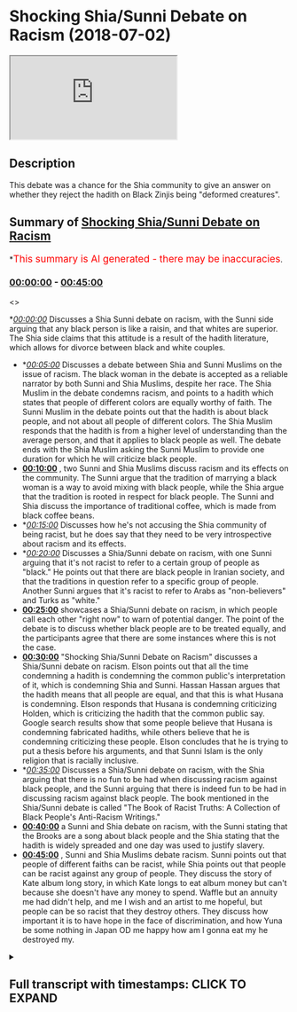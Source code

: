 # Shocking Shia/Sunni Debate on Racism (2018-07-02)

<iframe loading='lazy' src='https://www.youtube.com/embed/bwG8mSzOzyY'></iframe>

## Description

This debate was a chance for the Shia community to give an answer on whether they reject the hadith on Black Zinjis being "deformed creatures".

## Summary of [Shocking Shia/Sunni Debate on Racism](https://www.youtube.com/watch?v=bwG8mSzOzyY)


*<span style="color:red; font-size:125%">This summary is AI generated - there may be inaccuracies</span>.

### [00:00:00](https://www.youtube.com/watch?v=bwG8mSzOzyY&t=0) - [00:45:00](https://www.youtube.com/watch?v=bwG8mSzOzyY&t=2700)

<>

**[00:00:00](https://www.youtube.com/watch?v=bwG8mSzOzyY&t=0)* Discusses a Shia Sunni debate on racism, with the Sunni side arguing that any black person is like a raisin, and that whites are superior. The Shia side claims that this attitude is a result of the hadith literature, which allows for divorce between black and white couples.
* **[00:05:00](https://www.youtube.com/watch?v=bwG8mSzOzyY&t=300)* Discusses a debate between Shia and Sunni Muslims on the issue of racism. The black woman in the debate is accepted as a reliable narrator by both Sunni and Shia Muslims, despite her race. The Shia Muslim in the debate condemns racism, and points to a hadith which states that people of different colors are equally worthy of faith. The Sunni Muslim in the debate points out that the hadith is about black people, and not about all people of different colors. The Shia Muslim responds that the hadith is from a higher level of understanding than the average person, and that it applies to black people as well. The debate ends with the Shia Muslim asking the Sunni Muslim to provide one duration for which he will criticize black people.
* **[00:10:00](https://www.youtube.com/watch?v=bwG8mSzOzyY&t=600)** , two Sunni and Shia Muslims discuss racism and its effects on the community. The Sunni argue that the tradition of marrying a black woman is a way to avoid mixing with black people, while the Shia argue that the tradition is rooted in respect for black people. The Sunni and Shia discuss the importance of traditional coffee, which is made from black coffee beans.
* **[00:15:00](https://www.youtube.com/watch?v=bwG8mSzOzyY&t=900)* Discusses how he's not accusing the Shia community of being racist, but he does say that they need to be very introspective about racism and its effects.
* **[00:20:00](https://www.youtube.com/watch?v=bwG8mSzOzyY&t=1200)* Discusses a Shia/Sunni debate on racism, with one Sunni arguing that it's not racist to refer to a certain group of people as "black." He points out that there are black people in Iranian society, and that the traditions in question refer to a specific group of people. Another Sunni argues that it's racist to refer to Arabs as "non-believers" and Turks as "white."
* **[00:25:00](https://www.youtube.com/watch?v=bwG8mSzOzyY&t=1500)**  showcases a Shia/Sunni debate on racism, in which people call each other "right now" to warn of potential danger. The point of the debate is to discuss whether black people are to be treated equally, and the participants agree that there are some instances where this is not the case.
* **[00:30:00](https://www.youtube.com/watch?v=bwG8mSzOzyY&t=1800)**  "Shocking Shia/Sunni Debate on Racism" discusses a Shia/Sunni debate on racism. Elson points out that all the time condemning a hadith is condemning the common public's interpretation of it, which is condemning Shia and Sunni. Hassan Hassan argues that the hadith means that all people are equal, and that this is what Husana is condemning. Elson responds that Husana is condemning criticizing Holden, which is criticizing the hadith that the common public say. Google search results show that some people believe that Husana is condemning fabricated hadiths, while others believe that he is condemning criticizing these people. Elson concludes that he is trying to put a thesis before his arguments, and that Sunni Islam is the only religion that is racially inclusive.
* **[00:35:00](https://www.youtube.com/watch?v=bwG8mSzOzyY&t=2100)* Discusses a Shia/Sunni debate on racism, with the Shia arguing that there is no fun to be had when discussing racism against black people, and the Sunni arguing that there is indeed fun to be had in discussing racism against black people. The book mentioned in the Shia/Sunni debate is called "The Book of Racist Truths: A Collection of Black People's Anti-Racism Writings."
* **[00:40:00](https://www.youtube.com/watch?v=bwG8mSzOzyY&t=2400)** a Sunni and Shia debate on racism, with the Sunni stating that the Brooks are a song about black people and the Shia stating that the hadith is widely spreaded and one day was used to justify slavery.
* **[00:45:00](https://www.youtube.com/watch?v=bwG8mSzOzyY&t=2700)** , Sunni and Shia Muslims debate racism. Sunni points out that people of different faiths can be racist, while Shia points out that people can be racist against any group of people. They discuss the story of Kate album long story, in which Kate longs to eat album money but can't because she doesn't have any money to spend. Waffle but an annuity me had didn't help, and me I wish and an artist to me hopeful, but people can be so racist that they destroy others. They discuss how important it is to have hope in the face of discrimination, and how Yuna be some nothing in Japan OD me happy how am I gonna eat my he destroyed my.

<details><summary><h2>Full transcript with timestamps: CLICK TO EXPAND</h2></summary>

[0:00:00](https://youtu.be/bwG8mSzOzyY?t=0) I know but even that is problematic know  
[0:01:04](https://youtu.be/bwG8mSzOzyY?t=64) that the nutrition say about  
[0:01:10](https://youtu.be/bwG8mSzOzyY?t=70) this deal yeah okay they're all of those  
[0:01:14](https://youtu.be/bwG8mSzOzyY?t=74) traditions we reject them right yeah so  
[0:01:16](https://youtu.be/bwG8mSzOzyY?t=76) believe me stress scriptures and this is  
[0:01:23](https://youtu.be/bwG8mSzOzyY?t=83) my claim to you right now here and this  
[0:01:24](https://youtu.be/bwG8mSzOzyY?t=84) is I'm doing nothing why nothing is what  
[0:01:27](https://youtu.be/bwG8mSzOzyY?t=87) I'm taking your you mean yeah and I'm  
[0:01:29](https://youtu.be/bwG8mSzOzyY?t=89) giving it to you because I'm not someone  
[0:01:31](https://youtu.be/bwG8mSzOzyY?t=91) who can do it son mystical art is a big  
[0:01:33](https://youtu.be/bwG8mSzOzyY?t=93) thing you go through narrations yeah  
[0:01:34](https://youtu.be/bwG8mSzOzyY?t=94) it's the cry is when someone looks at oh  
[0:01:37](https://youtu.be/bwG8mSzOzyY?t=97) yeah makes a decision so I'm saying oh  
[0:01:40](https://youtu.be/bwG8mSzOzyY?t=100) yeah who's well-known yeah in the circle  
[0:01:43](https://youtu.be/bwG8mSzOzyY?t=103) his his discussion of it and not just  
[0:01:46](https://youtu.be/bwG8mSzOzyY?t=106) him but him particularly because I know  
[0:01:47](https://youtu.be/bwG8mSzOzyY?t=107) he spoke about this issue yeah he said  
[0:01:52](https://youtu.be/bwG8mSzOzyY?t=112) anything in the Islamic which refers to  
[0:01:57](https://youtu.be/bwG8mSzOzyY?t=117) as throat the people from Sudan yeah  
[0:02:00](https://youtu.be/bwG8mSzOzyY?t=120) which is at the time obviously below  
[0:02:01](https://youtu.be/bwG8mSzOzyY?t=121) Egypt and sapphires rubies etc and also  
[0:02:04](https://youtu.be/bwG8mSzOzyY?t=124) any black people is alike that's what he  
[0:02:07](https://youtu.be/bwG8mSzOzyY?t=127) said any idea lied meaning is not  
[0:02:09](https://youtu.be/bwG8mSzOzyY?t=129) authentic now on the on the flip side  
[0:02:11](https://youtu.be/bwG8mSzOzyY?t=131) today one saying is from the Tennessee I  
[0:02:13](https://youtu.be/bwG8mSzOzyY?t=133) traditionally spective yeah we both  
[0:02:16](https://youtu.be/bwG8mSzOzyY?t=136) agree and we've accepted that this  
[0:02:18](https://youtu.be/bwG8mSzOzyY?t=138) hadith yakumo's ooh not for long Kalpana  
[0:02:21](https://youtu.be/bwG8mSzOzyY?t=141) Shawa that be aware of the huge trap the  
[0:02:23](https://youtu.be/bwG8mSzOzyY?t=143) black tribe because they are deformed  
[0:02:24](https://youtu.be/bwG8mSzOzyY?t=144) creature because they used to pace  
[0:02:26](https://youtu.be/bwG8mSzOzyY?t=146) things in their faces you know well I  
[0:02:28](https://youtu.be/bwG8mSzOzyY?t=148) mean they still do that now I mean in  
[0:02:31](https://youtu.be/bwG8mSzOzyY?t=151) Kenya you got to Ken you're gonna find  
[0:02:32](https://youtu.be/bwG8mSzOzyY?t=152) tribes that people put things in their  
[0:02:34](https://youtu.be/bwG8mSzOzyY?t=154) faces and that already there was one  
[0:02:35](https://youtu.be/bwG8mSzOzyY?t=155) thing but they don't have no books but  
[0:02:37](https://youtu.be/bwG8mSzOzyY?t=157) you know this word will show where you  
[0:02:39](https://youtu.be/bwG8mSzOzyY?t=159) know what it means in Arabic deformity  
[0:02:45](https://youtu.be/bwG8mSzOzyY?t=165) literally when you have some patrol you  
[0:02:47](https://youtu.be/bwG8mSzOzyY?t=167) know what you saying this it's they're  
[0:02:48](https://youtu.be/bwG8mSzOzyY?t=168) not no more you saying this right but  
[0:02:51](https://youtu.be/bwG8mSzOzyY?t=171) then at the same time in Bukhari you do  
[0:02:53](https://youtu.be/bwG8mSzOzyY?t=173) have traditions where it describes yet  
[0:02:56](https://youtu.be/bwG8mSzOzyY?t=176) it describes like it says obey your  
[0:02:57](https://youtu.be/bwG8mSzOzyY?t=177) leader leader even if he's no peon is  
[0:03:00](https://youtu.be/bwG8mSzOzyY?t=180) that head Lac or is it okay no that's  
[0:03:11](https://youtu.be/bwG8mSzOzyY?t=191) not the idea is look  
[0:03:16](https://youtu.be/bwG8mSzOzyY?t=196) from Fantasy Bra obey your leader  
[0:03:17](https://youtu.be/bwG8mSzOzyY?t=197) whatever color they are and he said even  
[0:03:19](https://youtu.be/bwG8mSzOzyY?t=199) if his head is as black as a raisin it's  
[0:03:22](https://youtu.be/bwG8mSzOzyY?t=202) like raisin Zach yeah because the  
[0:03:24](https://youtu.be/bwG8mSzOzyY?t=204) Razorbacks and white that seem no one in  
[0:03:25](https://youtu.be/bwG8mSzOzyY?t=205) rank no no no no that bi is suggesting I  
[0:03:34](https://youtu.be/bwG8mSzOzyY?t=214) think we're gonna talk about yeah oh I'm  
[0:03:40](https://youtu.be/bwG8mSzOzyY?t=220) saying is that the reason you notice a  
[0:03:42](https://youtu.be/bwG8mSzOzyY?t=222) lot of Korea this is really interesting  
[0:03:43](https://youtu.be/bwG8mSzOzyY?t=223) there's a hadith in Bukhari I'll come to  
[0:03:45](https://youtu.be/bwG8mSzOzyY?t=225) the same one as oh yeah of a woman yeah  
[0:03:47](https://youtu.be/bwG8mSzOzyY?t=227) she was a black woman yeah  
[0:03:50](https://youtu.be/bwG8mSzOzyY?t=230) black woman she came to a sahabi I  
[0:03:52](https://youtu.be/bwG8mSzOzyY?t=232) forget his name now maybe we can find  
[0:03:54](https://youtu.be/bwG8mSzOzyY?t=234) the name and he and his wife he and his  
[0:03:58](https://youtu.be/bwG8mSzOzyY?t=238) wife he and his wife four marriages  
[0:04:02](https://youtu.be/bwG8mSzOzyY?t=242) this isn't Bukhari a wife and husband  
[0:04:06](https://youtu.be/bwG8mSzOzyY?t=246) were married yeah now what happened was  
[0:04:10](https://youtu.be/bwG8mSzOzyY?t=250) that this black woman she said why hold  
[0:04:12](https://youtu.be/bwG8mSzOzyY?t=252) on I gave this man breast milk and I  
[0:04:15](https://youtu.be/bwG8mSzOzyY?t=255) gave this woman breast milk and in Islam  
[0:04:17](https://youtu.be/bwG8mSzOzyY?t=257) we know that if you give a man and a  
[0:04:20](https://youtu.be/bwG8mSzOzyY?t=260) woman breast milk they can't get married  
[0:04:21](https://youtu.be/bwG8mSzOzyY?t=261) there you understand that yeah okay you  
[0:04:24](https://youtu.be/bwG8mSzOzyY?t=264) know the nourishes the perfect for foie  
[0:04:26](https://youtu.be/bwG8mSzOzyY?t=266) gras kabane ever man the hadith says for  
[0:04:28](https://youtu.be/bwG8mSzOzyY?t=268) foie gras cabina Homer pharmacopoeia  
[0:04:31](https://youtu.be/bwG8mSzOzyY?t=271) Homer means he divorced them now wait a  
[0:04:33](https://youtu.be/bwG8mSzOzyY?t=273) minute this is really interesting  
[0:04:34](https://youtu.be/bwG8mSzOzyY?t=274) separate this means the boss there was  
[0:04:39](https://youtu.be/bwG8mSzOzyY?t=279) at the boss head you know why because he  
[0:04:42](https://youtu.be/bwG8mSzOzyY?t=282) divorced between those two because her  
[0:04:44](https://youtu.be/bwG8mSzOzyY?t=284) testimony  
[0:04:46](https://youtu.be/bwG8mSzOzyY?t=286) now who was she she was a black woman  
[0:04:48](https://youtu.be/bwG8mSzOzyY?t=288) the two groups of subgroups of people  
[0:04:51](https://youtu.be/bwG8mSzOzyY?t=291) which with which we think are most  
[0:04:53](https://youtu.be/bwG8mSzOzyY?t=293) ridiculed in society yeah well he  
[0:04:55](https://youtu.be/bwG8mSzOzyY?t=295) accepts he accepted salawats a love  
[0:04:58](https://youtu.be/bwG8mSzOzyY?t=298) according to a hadith literature the  
[0:05:00](https://youtu.be/bwG8mSzOzyY?t=300) narration of a black woman over a notion  
[0:05:03](https://youtu.be/bwG8mSzOzyY?t=303) of a man and his wife both of them went  
[0:05:05](https://youtu.be/bwG8mSzOzyY?t=305) against her they said no this didn't  
[0:05:06](https://youtu.be/bwG8mSzOzyY?t=306) happen they protested but the Prophet he  
[0:05:08](https://youtu.be/bwG8mSzOzyY?t=308) accepted her narration over this which  
[0:05:22](https://youtu.be/bwG8mSzOzyY?t=322) was one of his students and then the so  
[0:05:25](https://youtu.be/bwG8mSzOzyY?t=325) black woman then  
[0:05:26](https://youtu.be/bwG8mSzOzyY?t=326) a student he said you want to see  
[0:05:29](https://youtu.be/bwG8mSzOzyY?t=329) someone from the people of Jena he said  
[0:05:31](https://youtu.be/bwG8mSzOzyY?t=331) yes he said look at this black woman she  
[0:05:33](https://youtu.be/bwG8mSzOzyY?t=333) is one of the people in general  
[0:05:34](https://youtu.be/bwG8mSzOzyY?t=334) represent yeah she's all over the people  
[0:05:36](https://youtu.be/bwG8mSzOzyY?t=336) of Germany that she is living on earth  
[0:05:38](https://youtu.be/bwG8mSzOzyY?t=338) at that time and she's one of the people  
[0:05:40](https://youtu.be/bwG8mSzOzyY?t=340) of paradise then he asked him why then  
[0:05:43](https://youtu.be/bwG8mSzOzyY?t=343) he said she came to the prophet  
[0:05:44](https://youtu.be/bwG8mSzOzyY?t=344) salaallah alayhi salam and she had she  
[0:05:47](https://youtu.be/bwG8mSzOzyY?t=347) had kind of epilepsy  
[0:05:48](https://youtu.be/bwG8mSzOzyY?t=348) he's too faint and then she came to the  
[0:05:51](https://youtu.be/bwG8mSzOzyY?t=351) prophet sallallaahu and she asked him o  
[0:05:52](https://youtu.be/bwG8mSzOzyY?t=352) Messenger of Allah I get faint asked the  
[0:05:54](https://youtu.be/bwG8mSzOzyY?t=354) McDowell for me that Allah killed me  
[0:05:55](https://youtu.be/bwG8mSzOzyY?t=355) from this disease then our Prophet SAW  
[0:05:57](https://youtu.be/bwG8mSzOzyY?t=357) Allah I am said to him will you be  
[0:05:59](https://youtu.be/bwG8mSzOzyY?t=359) patient she said yes and then he said  
[0:06:16](https://youtu.be/bwG8mSzOzyY?t=376) look at this because it demonstrates  
[0:06:37](https://youtu.be/bwG8mSzOzyY?t=397) equality yes the reason why we presented  
[0:06:44](https://youtu.be/bwG8mSzOzyY?t=404) on our channel was for a reason was a  
[0:06:45](https://youtu.be/bwG8mSzOzyY?t=405) search on accused you said your video  
[0:06:50](https://youtu.be/bwG8mSzOzyY?t=410) that we aren't filling the race in the  
[0:06:51](https://youtu.be/bwG8mSzOzyY?t=411) reason why we released that was cause  
[0:06:52](https://youtu.be/bwG8mSzOzyY?t=412) another channel so excuse also erases  
[0:07:05](https://youtu.be/bwG8mSzOzyY?t=425) saying you guys we have these mess up  
[0:07:06](https://youtu.be/bwG8mSzOzyY?t=426) the diffs research you have them too we  
[0:07:08](https://youtu.be/bwG8mSzOzyY?t=428) can write that game-mode a baton a stone  
[0:07:19](https://youtu.be/bwG8mSzOzyY?t=439) yes they have black no problem ok that's  
[0:07:22](https://youtu.be/bwG8mSzOzyY?t=442) why we don't have to listen  
[0:07:23](https://youtu.be/bwG8mSzOzyY?t=443) racism the very choose a very low blow  
[0:07:32](https://youtu.be/bwG8mSzOzyY?t=452) racism exists unless you get racism from  
[0:07:37](https://youtu.be/bwG8mSzOzyY?t=457) in the UK you could be a white guy from  
[0:07:39](https://youtu.be/bwG8mSzOzyY?t=459) Scotland somebody from South London and  
[0:07:42](https://youtu.be/bwG8mSzOzyY?t=462) it'd be like we have to do this  
[0:07:46](https://youtu.be/bwG8mSzOzyY?t=466) interesting hadith of man Solomon we  
[0:07:49](https://youtu.be/bwG8mSzOzyY?t=469) have this and it's higher color to our  
[0:07:50](https://youtu.be/bwG8mSzOzyY?t=470) colors yeah so the episode that Oh son  
[0:08:06](https://youtu.be/bwG8mSzOzyY?t=486) of a black and he was very angry with  
[0:08:08](https://youtu.be/bwG8mSzOzyY?t=488) him he reprimanded him and you know now  
[0:08:11](https://youtu.be/bwG8mSzOzyY?t=491) I'm asking you a question  
[0:08:13](https://youtu.be/bwG8mSzOzyY?t=493) Allah it's very important because he  
[0:08:15](https://youtu.be/bwG8mSzOzyY?t=495) first rose from your book sorry it was  
[0:08:20](https://youtu.be/bwG8mSzOzyY?t=500) not man right  
[0:08:22](https://youtu.be/bwG8mSzOzyY?t=502) he said to me ever so that whole son of  
[0:08:26](https://youtu.be/bwG8mSzOzyY?t=506) a black woman so belong in rabaa he  
[0:08:29](https://youtu.be/bwG8mSzOzyY?t=509) wanted from Mohammed sunrise and I  
[0:08:30](https://youtu.be/bwG8mSzOzyY?t=510) complain and he complained Ranger Psalms  
[0:08:32](https://youtu.be/bwG8mSzOzyY?t=512) of Solomon Hadi but he forgot very angry  
[0:08:35](https://youtu.be/bwG8mSzOzyY?t=515) and he told him yeah  
[0:08:37](https://youtu.be/bwG8mSzOzyY?t=517) is this true is this true what you've  
[0:08:39](https://youtu.be/bwG8mSzOzyY?t=519) been saying yeah in the Quran really so  
[0:08:45](https://youtu.be/bwG8mSzOzyY?t=525) he clearly okay go angry  
[0:08:47](https://youtu.be/bwG8mSzOzyY?t=527) we condemn there and he called the  
[0:08:48](https://youtu.be/bwG8mSzOzyY?t=528) ignorant jaylee act is one of the worst  
[0:08:51](https://youtu.be/bwG8mSzOzyY?t=531) criticisms you can get actually on the  
[0:08:52](https://youtu.be/bwG8mSzOzyY?t=532) west coast yes so here's my question  
[0:08:55](https://youtu.be/bwG8mSzOzyY?t=535) it's a question it's not challenged can  
[0:08:59](https://youtu.be/bwG8mSzOzyY?t=539) you provide for me one she IDs exactly  
[0:09:18](https://youtu.be/bwG8mSzOzyY?t=558) so you want one duration I just wanna  
[0:09:21](https://youtu.be/bwG8mSzOzyY?t=561) criticize that recently as the narration  
[0:09:23](https://youtu.be/bwG8mSzOzyY?t=563) that we saw in in our books right from a  
[0:09:26](https://youtu.be/bwG8mSzOzyY?t=566) Shiite perspective one killer hadith  
[0:09:29](https://youtu.be/bwG8mSzOzyY?t=569) which says and most thing I know the  
[0:09:32](https://youtu.be/bwG8mSzOzyY?t=572) article I mean it wasn't about black and  
[0:09:34](https://youtu.be/bwG8mSzOzyY?t=574) so now he was  
[0:09:34](https://youtu.be/bwG8mSzOzyY?t=574) it was you asked for one duration yes  
[0:09:52](https://youtu.be/bwG8mSzOzyY?t=592) okay yes this will finish now there's a  
[0:09:56](https://youtu.be/bwG8mSzOzyY?t=596) whole chapter in al-kafi volume one that  
[0:10:00](https://youtu.be/bwG8mSzOzyY?t=600) talks about racism and it says if  
[0:10:02](https://youtu.be/bwG8mSzOzyY?t=602) anybody if anybody has a mustard of seen  
[0:10:05](https://youtu.be/bwG8mSzOzyY?t=605) on his half of racism let's get there  
[0:10:10](https://youtu.be/bwG8mSzOzyY?t=610) with respect you see you've got respect  
[0:10:14](https://youtu.be/bwG8mSzOzyY?t=614) your traditions be they ask you to call  
[0:10:16](https://youtu.be/bwG8mSzOzyY?t=616) the Hadean alone on the pole listen to  
[0:10:18](https://youtu.be/bwG8mSzOzyY?t=618) set up with up I'm telling you now that  
[0:10:24](https://youtu.be/bwG8mSzOzyY?t=624) inner coffee  
[0:10:26](https://youtu.be/bwG8mSzOzyY?t=626) I'll find a few I think it's only fair  
[0:10:29](https://youtu.be/bwG8mSzOzyY?t=629) every time you present something I'll do  
[0:10:31](https://youtu.be/bwG8mSzOzyY?t=631) exactly the same thing with you no  
[0:10:32](https://youtu.be/bwG8mSzOzyY?t=632) problem I said I've just said in a  
[0:10:38](https://youtu.be/bwG8mSzOzyY?t=638) hadith  
[0:10:39](https://youtu.be/bwG8mSzOzyY?t=639) that's what's been authenticated  
[0:10:58](https://youtu.be/bwG8mSzOzyY?t=658) I'm simply asking he's asking for one  
[0:11:00](https://youtu.be/bwG8mSzOzyY?t=660) happy I just want to know why why  
[0:11:03](https://youtu.be/bwG8mSzOzyY?t=663) because he's curious he probably wants  
[0:11:05](https://youtu.be/bwG8mSzOzyY?t=665) to say you wanna make a boy because when  
[0:11:14](https://youtu.be/bwG8mSzOzyY?t=674) you have a hadith I'm gonna have a  
[0:11:16](https://youtu.be/bwG8mSzOzyY?t=676) hadith was wrong when it couldn't pro  
[0:11:19](https://youtu.be/bwG8mSzOzyY?t=679) this act saying you have this hadith  
[0:11:23](https://youtu.be/bwG8mSzOzyY?t=683) through the highest and yeah which is  
[0:11:26](https://youtu.be/bwG8mSzOzyY?t=686) you be careful or the do memory of the  
[0:11:28](https://youtu.be/bwG8mSzOzyY?t=688) of the black where the Jews the black is  
[0:11:30](https://youtu.be/bwG8mSzOzyY?t=690) rude yeah because that deformed people  
[0:11:34](https://youtu.be/bwG8mSzOzyY?t=694) yeah now we need another hadith in the  
[0:11:36](https://youtu.be/bwG8mSzOzyY?t=696) same standard to clean them that and all  
[0:11:39](https://youtu.be/bwG8mSzOzyY?t=699) the forest no I'm not defensive um they  
[0:11:45](https://youtu.be/bwG8mSzOzyY?t=705) are asking we're not the donor  
[0:11:46](https://youtu.be/bwG8mSzOzyY?t=706) we're asking we need to have a becoming  
[0:11:52](https://youtu.be/bwG8mSzOzyY?t=712) firstly this tradition you brought up  
[0:11:55](https://youtu.be/bwG8mSzOzyY?t=715) about racism okay  
[0:11:57](https://youtu.be/bwG8mSzOzyY?t=717) which obviously accountable it's say hey  
[0:11:59](https://youtu.be/bwG8mSzOzyY?t=719) you said it's hey by Allah Bonnie or  
[0:12:00](https://youtu.be/bwG8mSzOzyY?t=720) whatever right not as fine again what's  
[0:12:02](https://youtu.be/bwG8mSzOzyY?t=722) wrong I don't want to just mention about  
[0:12:03](https://youtu.be/bwG8mSzOzyY?t=723) abou sorry  
[0:12:05](https://youtu.be/bwG8mSzOzyY?t=725) yeah rebuking so the point is and by the  
[0:12:11](https://youtu.be/bwG8mSzOzyY?t=731) way we have for example Halloween I've  
[0:12:12](https://youtu.be/bwG8mSzOzyY?t=732) been 12 yeah she married yeah  
[0:12:15](https://youtu.be/bwG8mSzOzyY?t=735) - tell them married a black man as well  
[0:12:19](https://youtu.be/bwG8mSzOzyY?t=739) okay so we have intermixing within black  
[0:12:23](https://youtu.be/bwG8mSzOzyY?t=743) community nope a little mini by the way  
[0:12:25](https://youtu.be/bwG8mSzOzyY?t=745) do you know I was doing research sorry  
[0:12:26](https://youtu.be/bwG8mSzOzyY?t=746) this is gonna sound a bit tangential can  
[0:12:29](https://youtu.be/bwG8mSzOzyY?t=749) I just finish going to lighten the mood  
[0:12:32](https://youtu.be/bwG8mSzOzyY?t=752) okay go for it I've done a DNA test and  
[0:12:34](https://youtu.be/bwG8mSzOzyY?t=754) basically about 1/5 of my body is  
[0:12:36](https://youtu.be/bwG8mSzOzyY?t=756) Nigerian or something like that  
[0:12:39](https://youtu.be/bwG8mSzOzyY?t=759) - I was like 20 percent of all 20 become  
[0:12:42](https://youtu.be/bwG8mSzOzyY?t=762) like a big number yeah yeah so I was  
[0:12:43](https://youtu.be/bwG8mSzOzyY?t=763) wondering you know why am i if it was  
[0:12:46](https://youtu.be/bwG8mSzOzyY?t=766) East African you know okay  
[0:12:48](https://youtu.be/bwG8mSzOzyY?t=768) East African because this close to North  
[0:12:51](https://youtu.be/bwG8mSzOzyY?t=771) Africa alright I'm originally from Egypt  
[0:12:54](https://youtu.be/bwG8mSzOzyY?t=774) I done some research chef you know on  
[0:12:56](https://youtu.be/bwG8mSzOzyY?t=776) the on the the freshest the brushes yeah  
[0:13:00](https://youtu.be/bwG8mSzOzyY?t=780) and while realizes that we have a  
[0:13:02](https://youtu.be/bwG8mSzOzyY?t=782) long-standing tradition the sources for  
[0:13:05](https://youtu.be/bwG8mSzOzyY?t=785) the cernium it's established giving him  
[0:13:06](https://youtu.be/bwG8mSzOzyY?t=786) to you as an interesting point nothing  
[0:13:08](https://youtu.be/bwG8mSzOzyY?t=788) nothing academically but because black  
[0:13:11](https://youtu.be/bwG8mSzOzyY?t=791) people have certain characteristics  
[0:13:12](https://youtu.be/bwG8mSzOzyY?t=792) muscle muscular and whoever they do have  
[0:13:16](https://youtu.be/bwG8mSzOzyY?t=796) even now to this day every day so  
[0:13:19](https://youtu.be/bwG8mSzOzyY?t=799) [Laughter]  
[0:13:22](https://youtu.be/bwG8mSzOzyY?t=802) they're pretty legs  
[0:13:24](https://youtu.be/bwG8mSzOzyY?t=804) yeah so the Arab side to intermix with  
[0:13:28](https://youtu.be/bwG8mSzOzyY?t=808) them especially the core issues that's  
[0:13:30](https://youtu.be/bwG8mSzOzyY?t=810) why because I was wondering why you came  
[0:13:32](https://youtu.be/bwG8mSzOzyY?t=812) from I'm a gobby of pigment you got a  
[0:13:34](https://youtu.be/bwG8mSzOzyY?t=814) signal  
[0:14:13](https://youtu.be/bwG8mSzOzyY?t=853) okay so basically bro it's gonna come  
[0:14:17](https://youtu.be/bwG8mSzOzyY?t=857) back to you I was gonna see the  
[0:14:18](https://youtu.be/bwG8mSzOzyY?t=858) traditional coffee Algar bringing up so  
[0:14:20](https://youtu.be/bwG8mSzOzyY?t=860) the point is look I think they I'm not  
[0:14:22](https://youtu.be/bwG8mSzOzyY?t=862) going to stand in like throw blows  
[0:14:24](https://youtu.be/bwG8mSzOzyY?t=864) because I can show you I'm not trying or  
[0:14:26](https://youtu.be/bwG8mSzOzyY?t=866) let me finish I think they we have  
[0:14:31](https://youtu.be/bwG8mSzOzyY?t=871) chapters dedicated in our books they  
[0:14:33](https://youtu.be/bwG8mSzOzyY?t=873) talk about racism okay  
[0:14:35](https://youtu.be/bwG8mSzOzyY?t=875) and the amande often debated a start  
[0:14:37](https://youtu.be/bwG8mSzOzyY?t=877) date to themselves their mothers were  
[0:14:38](https://youtu.be/bwG8mSzOzyY?t=878) from black descended from slaves women  
[0:14:43](https://youtu.be/bwG8mSzOzyY?t=883) their wives some of these women will  
[0:14:47](https://youtu.be/bwG8mSzOzyY?t=887) stay with me no I would ask you a  
[0:14:49](https://youtu.be/bwG8mSzOzyY?t=889) question  
[0:14:50](https://youtu.be/bwG8mSzOzyY?t=890) give me one Xin Jie woman from the  
[0:14:56](https://youtu.be/bwG8mSzOzyY?t=896) Nubians from these energies that the  
[0:14:58](https://youtu.be/bwG8mSzOzyY?t=898) Imams married and not the most yeah I  
[0:15:02](https://youtu.be/bwG8mSzOzyY?t=902) don't know I'm not asking efficient not  
[0:15:04](https://youtu.be/bwG8mSzOzyY?t=904) talking about the skin color I'm talking  
[0:15:06](https://youtu.be/bwG8mSzOzyY?t=906) about black from the subcontinent as far  
[0:15:09](https://youtu.be/bwG8mSzOzyY?t=909) from the sub-saharan African region so  
[0:15:11](https://youtu.be/bwG8mSzOzyY?t=911) Sudan from the known Arab places you  
[0:15:17](https://youtu.be/bwG8mSzOzyY?t=917) could ask you the same question could  
[0:15:19](https://youtu.be/bwG8mSzOzyY?t=919) you answer one second hello pin Tao okay  
[0:15:23](https://youtu.be/bwG8mSzOzyY?t=923) she's an Arab woman okay I mean you've  
[0:15:26](https://youtu.be/bwG8mSzOzyY?t=926) done your research I need to understand  
[0:15:30](https://youtu.be/bwG8mSzOzyY?t=930) your anger confusing us of racism  
[0:15:32](https://youtu.be/bwG8mSzOzyY?t=932) essentially no I'm not accusing you of  
[0:15:33](https://youtu.be/bwG8mSzOzyY?t=933) racism you've done research you comment  
[0:15:38](https://youtu.be/bwG8mSzOzyY?t=938) before and then yourself  
[0:15:41](https://youtu.be/bwG8mSzOzyY?t=941) Oh useless racism is a big thing yeah  
[0:16:01](https://youtu.be/bwG8mSzOzyY?t=961) and let me be frank with you in our  
[0:16:03](https://youtu.be/bwG8mSzOzyY?t=963) countries and our Arab countries  
[0:16:04](https://youtu.be/bwG8mSzOzyY?t=964) Pakistan in the black person comes to  
[0:16:07](https://youtu.be/bwG8mSzOzyY?t=967) this country sometimes they mistreated  
[0:16:08](https://youtu.be/bwG8mSzOzyY?t=968) err I'm speaking more probably off no  
[0:16:10](https://youtu.be/bwG8mSzOzyY?t=970) problem but their mystery is how we have  
[0:16:11](https://youtu.be/bwG8mSzOzyY?t=971) to adjust these things as understand let  
[0:16:15](https://youtu.be/bwG8mSzOzyY?t=975) us stay here I mean I know you might not  
[0:16:19](https://youtu.be/bwG8mSzOzyY?t=979) find it as important but I've never very  
[0:16:21](https://youtu.be/bwG8mSzOzyY?t=981) important right another thing it's like  
[0:16:24](https://youtu.be/bwG8mSzOzyY?t=984) and by just honest and say listen I  
[0:16:26](https://youtu.be/bwG8mSzOzyY?t=986) don't explain to you before yes as I  
[0:16:29](https://youtu.be/bwG8mSzOzyY?t=989) think you before our books heavily  
[0:16:33](https://youtu.be/bwG8mSzOzyY?t=993) criticized erasing can we happening no  
[0:16:36](https://youtu.be/bwG8mSzOzyY?t=996) just no pombal I'll see them I've been a  
[0:16:38](https://youtu.be/bwG8mSzOzyY?t=998) doctor soon yeah but having said that  
[0:16:44](https://youtu.be/bwG8mSzOzyY?t=1004) [Music]  
[0:18:00](https://youtu.be/bwG8mSzOzyY?t=1080) I don't screw though I'm saying  
[0:18:17](https://youtu.be/bwG8mSzOzyY?t=1097) [Laughter]  
[0:18:48](https://youtu.be/bwG8mSzOzyY?t=1128) the issue of anyway my uncle's like this  
[0:19:21](https://youtu.be/bwG8mSzOzyY?t=1161) back I'll show you a picture one day  
[0:19:23](https://youtu.be/bwG8mSzOzyY?t=1163) okay the reason why my mum's that my  
[0:19:26](https://youtu.be/bwG8mSzOzyY?t=1166) mum's brother and the reason why is  
[0:19:29](https://youtu.be/bwG8mSzOzyY?t=1169) because he forgot I came with this guy  
[0:19:33](https://youtu.be/bwG8mSzOzyY?t=1173) shorty is falling short to the point I'm  
[0:19:36](https://youtu.be/bwG8mSzOzyY?t=1176) making sure is what I want to say to it  
[0:19:40](https://youtu.be/bwG8mSzOzyY?t=1180) this is their important yeah apps we've  
[0:19:43](https://youtu.be/bwG8mSzOzyY?t=1183) been think it's on next time as Muslims  
[0:19:46](https://youtu.be/bwG8mSzOzyY?t=1186) you need to be very introspective about  
[0:19:47](https://youtu.be/bwG8mSzOzyY?t=1187) it because people from the mumbles will  
[0:19:49](https://youtu.be/bwG8mSzOzyY?t=1189) commit a hammering us about the issue of  
[0:19:51](https://youtu.be/bwG8mSzOzyY?t=1191) racism and we need to be very  
[0:19:53](https://youtu.be/bwG8mSzOzyY?t=1193) introspective now what I'm essentially  
[0:19:56](https://youtu.be/bwG8mSzOzyY?t=1196) saying is that I'm not here to accuse  
[0:19:58](https://youtu.be/bwG8mSzOzyY?t=1198) the Shia community of being racist I'm  
[0:20:00](https://youtu.be/bwG8mSzOzyY?t=1200) not saying that I know I know many of  
[0:20:02](https://youtu.be/bwG8mSzOzyY?t=1202) you guys I've been around it I've been  
[0:20:03](https://youtu.be/bwG8mSzOzyY?t=1203) you know they know me and I know them  
[0:20:05](https://youtu.be/bwG8mSzOzyY?t=1205) yeah I'm not saying that they're racist  
[0:20:07](https://youtu.be/bwG8mSzOzyY?t=1207) I don't know much about Iranian Society  
[0:20:10](https://youtu.be/bwG8mSzOzyY?t=1210) for example the black Santa Cruz yeah  
[0:20:22](https://youtu.be/bwG8mSzOzyY?t=1222) once I'm not interesting they had the  
[0:20:24](https://youtu.be/bwG8mSzOzyY?t=1224) black suppose I go being up in there in  
[0:20:26](https://youtu.be/bwG8mSzOzyY?t=1226) the area my friend was telling me about  
[0:20:27](https://youtu.be/bwG8mSzOzyY?t=1227) it because there because the blacks were  
[0:20:29](https://youtu.be/bwG8mSzOzyY?t=1229) upset with the guy because he you know  
[0:20:31](https://youtu.be/bwG8mSzOzyY?t=1231) their sons it goes black he colors so  
[0:20:34](https://youtu.be/bwG8mSzOzyY?t=1234) it's a white guy it was a black skin on  
[0:20:36](https://youtu.be/bwG8mSzOzyY?t=1236) black black thing and then one day II  
[0:20:38](https://youtu.be/bwG8mSzOzyY?t=1238) did that some blacks saw him and then so  
[0:20:40](https://youtu.be/bwG8mSzOzyY?t=1240) what you do it you trying to think you  
[0:20:41](https://youtu.be/bwG8mSzOzyY?t=1241) know but they didn't realize that was  
[0:20:43](https://youtu.be/bwG8mSzOzyY?t=1243) Father Indian culture I don't know  
[0:21:25](https://youtu.be/bwG8mSzOzyY?t=1285) yes because no it was particular to a  
[0:21:41](https://youtu.be/bwG8mSzOzyY?t=1301) certain group from the people of Zion  
[0:21:43](https://youtu.be/bwG8mSzOzyY?t=1303) you except they're not believers I  
[0:21:51](https://youtu.be/bwG8mSzOzyY?t=1311) didn't interrupt you yeah let me finish  
[0:21:52](https://youtu.be/bwG8mSzOzyY?t=1312) so if you look at the traditions like  
[0:21:55](https://youtu.be/bwG8mSzOzyY?t=1315) any traditions you put them all together  
[0:21:56](https://youtu.be/bwG8mSzOzyY?t=1316) you look at it's referring to a certain  
[0:21:58](https://youtu.be/bwG8mSzOzyY?t=1318) even though despite the fact that it  
[0:22:02](https://youtu.be/bwG8mSzOzyY?t=1322) refers to a subgroup of blacks yes I'm  
[0:22:03](https://youtu.be/bwG8mSzOzyY?t=1323) asking you to accept this Olive bro it's  
[0:22:06](https://youtu.be/bwG8mSzOzyY?t=1326) same on your books ago it's a white why  
[0:22:11](https://youtu.be/bwG8mSzOzyY?t=1331) you for white trying to force your  
[0:22:12](https://youtu.be/bwG8mSzOzyY?t=1332) opinion against to accept do you accept  
[0:22:15](https://youtu.be/bwG8mSzOzyY?t=1335) it no we're not to accept it was Pacific  
[0:22:17](https://youtu.be/bwG8mSzOzyY?t=1337) to a certain group of people why is that  
[0:22:19](https://youtu.be/bwG8mSzOzyY?t=1339) is that acceptable your eyes think  
[0:22:21](https://youtu.be/bwG8mSzOzyY?t=1341) that's racial yes no it's gonna be  
[0:22:23](https://youtu.be/bwG8mSzOzyY?t=1343) racist because it's not talking about  
[0:22:25](https://youtu.be/bwG8mSzOzyY?t=1345) black people it's talking about a  
[0:22:26](https://youtu.be/bwG8mSzOzyY?t=1346) certain I can say to you is in a racist  
[0:22:32](https://youtu.be/bwG8mSzOzyY?t=1352) to say well Arabs cannot marry down  
[0:22:34](https://youtu.be/bwG8mSzOzyY?t=1354) Arabs as well Arabs are not allowed to  
[0:22:38](https://youtu.be/bwG8mSzOzyY?t=1358) marry Turks  
[0:22:57](https://youtu.be/bwG8mSzOzyY?t=1377) you come here  
[0:26:11](https://youtu.be/bwG8mSzOzyY?t=1571) someone called me they said some of the  
[0:26:14](https://youtu.be/bwG8mSzOzyY?t=1574) people share some traces you know  
[0:26:45](https://youtu.be/bwG8mSzOzyY?t=1605) stay away from your right now the point  
[0:27:08](https://youtu.be/bwG8mSzOzyY?t=1628) is we we say yeah right  
[0:27:33](https://youtu.be/bwG8mSzOzyY?t=1653) when it comes to black people  
[0:30:20](https://youtu.be/bwG8mSzOzyY?t=1820) listen this had equal husana eBay and RL  
[0:30:26](https://youtu.be/bwG8mSzOzyY?t=1826) Elson the people who say all the time is  
[0:30:30](https://youtu.be/bwG8mSzOzyY?t=1830) condemning this hadith  
[0:30:32](https://youtu.be/bwG8mSzOzyY?t=1832) yeah by the way it's for you - no that's  
[0:30:38](https://youtu.be/bwG8mSzOzyY?t=1838) for you it's for Howie  
[0:30:39](https://youtu.be/bwG8mSzOzyY?t=1839) yeah  
[0:30:41](https://youtu.be/bwG8mSzOzyY?t=1841) Hassan Hassan he said means D means the  
[0:30:43](https://youtu.be/bwG8mSzOzyY?t=1843) book all the people they will say for  
[0:30:45](https://youtu.be/bwG8mSzOzyY?t=1845) example they're the people they will say  
[0:30:48](https://youtu.be/bwG8mSzOzyY?t=1848) here's how I hear that's the honey how  
[0:30:51](https://youtu.be/bwG8mSzOzyY?t=1851) could you get you the video okay so  
[0:30:52](https://youtu.be/bwG8mSzOzyY?t=1852) consider husana he is condemning  
[0:30:54](https://youtu.be/bwG8mSzOzyY?t=1854) criticizing Holden  
[0:30:56](https://youtu.be/bwG8mSzOzyY?t=1856) he is he criticizing the hadith that the  
[0:30:59](https://youtu.be/bwG8mSzOzyY?t=1859) common public say the lsat yeah so  
[0:31:02](https://youtu.be/bwG8mSzOzyY?t=1862) Google they said well bad in over eight  
[0:31:06](https://youtu.be/bwG8mSzOzyY?t=1866) over jeans forty days no Shepherd will  
[0:31:08](https://youtu.be/bwG8mSzOzyY?t=1868) come to show these people they will say  
[0:31:10](https://youtu.be/bwG8mSzOzyY?t=1870) he is condemning criticizing these  
[0:31:12](https://youtu.be/bwG8mSzOzyY?t=1872) people fabricated so you brought this is  
[0:31:17](https://youtu.be/bwG8mSzOzyY?t=1877) the problem before you who you brought a  
[0:31:19](https://youtu.be/bwG8mSzOzyY?t=1879) Hadees that in the book in the book  
[0:31:22](https://youtu.be/bwG8mSzOzyY?t=1882) now in the book condemning fabricated  
[0:31:55](https://youtu.be/bwG8mSzOzyY?t=1915) but the point is is that I'm trying to  
[0:31:59](https://youtu.be/bwG8mSzOzyY?t=1919) chef agro three or four books and the  
[0:32:02](https://youtu.be/bwG8mSzOzyY?t=1922) husana as far as I remember wasn't one  
[0:32:04](https://youtu.be/bwG8mSzOzyY?t=1924) of them  
[0:32:04](https://youtu.be/bwG8mSzOzyY?t=1924) no it's not it's not a student any rate  
[0:32:11](https://youtu.be/bwG8mSzOzyY?t=1931) we said very clearly what we want from  
[0:32:13](https://youtu.be/bwG8mSzOzyY?t=1933) you guys is there's two challenges  
[0:32:14](https://youtu.be/bwG8mSzOzyY?t=1934) Jefferson yeah look you very simple for  
[0:32:17](https://youtu.be/bwG8mSzOzyY?t=1937) the people we've been able to provide  
[0:32:18](https://youtu.be/bwG8mSzOzyY?t=1938) evidences all right well by the way  
[0:32:19](https://youtu.be/bwG8mSzOzyY?t=1939) we've done the same thing with  
[0:32:20](https://youtu.be/bwG8mSzOzyY?t=1940) Christians we've done the same thing  
[0:32:22](https://youtu.be/bwG8mSzOzyY?t=1942) with Jews and the reason why we're doing  
[0:32:24](https://youtu.be/bwG8mSzOzyY?t=1944) this is because we're trying to put a  
[0:32:25](https://youtu.be/bwG8mSzOzyY?t=1945) thesis before  
[0:32:27](https://youtu.be/bwG8mSzOzyY?t=1947) so and this one I'm gonna say this if  
[0:32:30](https://youtu.be/bwG8mSzOzyY?t=1950) you can't find the hadith I'm gonna make  
[0:32:32](https://youtu.be/bwG8mSzOzyY?t=1952) this thing's very plain open Sunni Islam  
[0:32:34](https://youtu.be/bwG8mSzOzyY?t=1954) is the only racially vulnerable daunting  
[0:32:38](https://youtu.be/bwG8mSzOzyY?t=1958) let me finish when you say Sunni Islam  
[0:32:39](https://youtu.be/bwG8mSzOzyY?t=1959) do you represent the Sufi community let  
[0:32:44](https://youtu.be/bwG8mSzOzyY?t=1964) me let me answer a question when I say  
[0:32:49](https://youtu.be/bwG8mSzOzyY?t=1969) sue me I'm not talking about anyone who  
[0:32:51](https://youtu.be/bwG8mSzOzyY?t=1971) identifies themselves as suddenly that's  
[0:32:53](https://youtu.be/bwG8mSzOzyY?t=1973) what I'm saying which includes all of  
[0:32:55](https://youtu.be/bwG8mSzOzyY?t=1975) the aforementioned that you mentioned  
[0:32:56](https://youtu.be/bwG8mSzOzyY?t=1976) yeah anyone who identified themselves as  
[0:32:58](https://youtu.be/bwG8mSzOzyY?t=1978) Mary and I will even go further because  
[0:33:00](https://youtu.be/bwG8mSzOzyY?t=1980) because that's a good question why is  
[0:33:01](https://youtu.be/bwG8mSzOzyY?t=1981) there suddenly yeah if you try Amir he  
[0:33:02](https://youtu.be/bwG8mSzOzyY?t=1982) writes in his book yeah I mean he had  
[0:33:04](https://youtu.be/bwG8mSzOzyY?t=1984) just sudden I said there's two kinds of  
[0:33:06](https://youtu.be/bwG8mSzOzyY?t=1986) Sunni yeah right I'm using he says  
[0:33:08](https://youtu.be/bwG8mSzOzyY?t=1988) himself there's two kinds of Sunnis and  
[0:33:09](https://youtu.be/bwG8mSzOzyY?t=1989) suddenly which even includes the more  
[0:33:11](https://youtu.be/bwG8mSzOzyY?t=1991) tested it isn't that which I feel like  
[0:33:12](https://youtu.be/bwG8mSzOzyY?t=1992) we will say a dollar which are like  
[0:33:14](https://youtu.be/bwG8mSzOzyY?t=1994) deviated sexpot they are basically not  
[0:33:17](https://youtu.be/bwG8mSzOzyY?t=1997) Shia their sources we do Sunni Islam is  
[0:33:28](https://youtu.be/bwG8mSzOzyY?t=2008) the only religion mainstream world  
[0:33:32](https://youtu.be/bwG8mSzOzyY?t=2012) religion in the face of the earth which  
[0:33:35](https://youtu.be/bwG8mSzOzyY?t=2015) is racially inclusive and includes black  
[0:33:38](https://youtu.be/bwG8mSzOzyY?t=2018) people white people that's why we find  
[0:33:41](https://youtu.be/bwG8mSzOzyY?t=2021) very clearly in the hadith and what she  
[0:33:43](https://youtu.be/bwG8mSzOzyY?t=2023) has arisen we've been able to ascertain  
[0:33:46](https://youtu.be/bwG8mSzOzyY?t=2026) right now is that hadith the sources  
[0:33:50](https://youtu.be/bwG8mSzOzyY?t=2030) that describe anti racism in sudden ISM  
[0:33:55](https://youtu.be/bwG8mSzOzyY?t=2035) why are you talking that we have a whole  
[0:33:56](https://youtu.be/bwG8mSzOzyY?t=2036) chaplain we bring one I don't think one  
[0:34:03](https://youtu.be/bwG8mSzOzyY?t=2043) of them was Atari you said there's a  
[0:34:06](https://youtu.be/bwG8mSzOzyY?t=2046) whole chapter dedicated to racism yes  
[0:34:07](https://youtu.be/bwG8mSzOzyY?t=2047) the word racism so a cookie that was  
[0:34:12](https://youtu.be/bwG8mSzOzyY?t=2052) against tribalism  
[0:34:13](https://youtu.be/bwG8mSzOzyY?t=2053) right and that's why I suspect I believe  
[0:34:16](https://youtu.be/bwG8mSzOzyY?t=2056) it was against trying tribalism which is  
[0:34:19](https://youtu.be/bwG8mSzOzyY?t=2059) very clear right but we're talking about  
[0:34:20](https://youtu.be/bwG8mSzOzyY?t=2060) explicit hadees right that condemn  
[0:34:24](https://youtu.be/bwG8mSzOzyY?t=2064) basically targeting  
[0:34:26](https://youtu.be/bwG8mSzOzyY?t=2066) say for example black people i say that  
[0:34:28](https://youtu.be/bwG8mSzOzyY?t=2068) the only school of saw and the whole  
[0:34:31](https://youtu.be/bwG8mSzOzyY?t=2071) world including Christianity and Judaism  
[0:34:33](https://youtu.be/bwG8mSzOzyY?t=2073) etc of the mainstream world religions  
[0:34:35](https://youtu.be/bwG8mSzOzyY?t=2075) including Hinduism which I believe in a  
[0:34:36](https://youtu.be/bwG8mSzOzyY?t=2076) caste system including maybe sick by the  
[0:34:39](https://youtu.be/bwG8mSzOzyY?t=2079) way see cuz it might be another  
[0:34:40](https://youtu.be/bwG8mSzOzyY?t=2080) exception to be first that yeah cuz they  
[0:34:42](https://youtu.be/bwG8mSzOzyY?t=2082) they reject the class system I'm trying  
[0:34:43](https://youtu.be/bwG8mSzOzyY?t=2083) to be as academic as possible so Sikhism  
[0:34:45](https://youtu.be/bwG8mSzOzyY?t=2085) might be another exception but with that  
[0:34:48](https://youtu.be/bwG8mSzOzyY?t=2088) I say that soon ISM completely reject  
[0:34:51](https://youtu.be/bwG8mSzOzyY?t=2091) see would you call it racism and its  
[0:34:53](https://youtu.be/bwG8mSzOzyY?t=2093) most racially inclusive of all of the  
[0:34:56](https://youtu.be/bwG8mSzOzyY?t=2096) ancient world religions is number one so  
[0:34:57](https://youtu.be/bwG8mSzOzyY?t=2097) I say to you now  
[0:34:59](https://youtu.be/bwG8mSzOzyY?t=2099) it can you find me anything within the  
[0:35:01](https://youtu.be/bwG8mSzOzyY?t=2101) she ie  
[0:35:02](https://youtu.be/bwG8mSzOzyY?t=2102) literature which explicitly condemns  
[0:35:05](https://youtu.be/bwG8mSzOzyY?t=2105) which explicitly condemns the racism  
[0:35:08](https://youtu.be/bwG8mSzOzyY?t=2108) racism to black people in particular I  
[0:35:10](https://youtu.be/bwG8mSzOzyY?t=2110) can find you that in itself a bloody out  
[0:35:14](https://youtu.be/bwG8mSzOzyY?t=2114) opinion says no there's no fun we have  
[0:35:34](https://youtu.be/bwG8mSzOzyY?t=2134) the books can you show before the [ __ ]  
[0:35:41](https://youtu.be/bwG8mSzOzyY?t=2141) leaves I just wanted to read the Arabic  
[0:35:43](https://youtu.be/bwG8mSzOzyY?t=2143) so you can read it from so please  
[0:35:46](https://youtu.be/bwG8mSzOzyY?t=2146) because since your Expo narrow sorry  
[0:35:54](https://youtu.be/bwG8mSzOzyY?t=2154) it's the book you mentioned earlier  
[0:35:56](https://youtu.be/bwG8mSzOzyY?t=2156) which books anymore cuz I think it was  
[0:35:58](https://youtu.be/bwG8mSzOzyY?t=2158) give me the book please there was what  
[0:36:00](https://youtu.be/bwG8mSzOzyY?t=2160) I'm reading any okay cuz I don't want to  
[0:36:10](https://youtu.be/bwG8mSzOzyY?t=2170) lose these are the comments on there  
[0:36:12](https://youtu.be/bwG8mSzOzyY?t=2172) okay  
[0:36:14](https://youtu.be/bwG8mSzOzyY?t=2174) here he said a little else in him he is  
[0:36:16](https://youtu.be/bwG8mSzOzyY?t=2176) this book you know what this is with the  
[0:36:18](https://youtu.be/bwG8mSzOzyY?t=2178) book this book basically done by Sahara  
[0:36:21](https://youtu.be/bwG8mSzOzyY?t=2181) ha Allah and he is saying the people  
[0:36:23](https://youtu.be/bwG8mSzOzyY?t=2183) doing say fabricated things in the yeah  
[0:36:26](https://youtu.be/bwG8mSzOzyY?t=2186) and then McKesson area here ok yeah do  
[0:36:40](https://youtu.be/bwG8mSzOzyY?t=2200) you know do you know what's the title of  
[0:36:41](https://youtu.be/bwG8mSzOzyY?t=2201) the book now please tell us  
[0:36:43](https://youtu.be/bwG8mSzOzyY?t=2203) yeah means means means what yeah  
[0:36:52](https://youtu.be/bwG8mSzOzyY?t=2212) eBay Anika theorem a hadith in mr.  
[0:36:54](https://youtu.be/bwG8mSzOzyY?t=2214) Holland's to to expose to show yeah  
[0:36:57](https://youtu.be/bwG8mSzOzyY?t=2217) hadith witches which is the people they  
[0:36:59](https://youtu.be/bwG8mSzOzyY?t=2219) will set on the popular underline he is  
[0:37:02](https://youtu.be/bwG8mSzOzyY?t=2222) not talking about are the hadith are  
[0:37:03](https://youtu.be/bwG8mSzOzyY?t=2223) authentic or not he's saying people they  
[0:37:05](https://youtu.be/bwG8mSzOzyY?t=2225) will say and then he is bringing it up  
[0:37:08](https://youtu.be/bwG8mSzOzyY?t=2228) please read and I wanted to read  
[0:37:09](https://youtu.be/bwG8mSzOzyY?t=2229) appreciate videos because it's a very  
[0:37:11](https://youtu.be/bwG8mSzOzyY?t=2231) important that you read this um when I  
[0:37:12](https://youtu.be/bwG8mSzOzyY?t=2232) read this yeah ok now here he say for  
[0:37:20](https://youtu.be/bwG8mSzOzyY?t=2240) now  
[0:37:21](https://youtu.be/bwG8mSzOzyY?t=2241) hadith he said he mention here please  
[0:37:25](https://youtu.be/bwG8mSzOzyY?t=2245) now hadith he said unless what he said  
[0:37:31](https://youtu.be/bwG8mSzOzyY?t=2251) that he mention about that Samaha means  
[0:37:35](https://youtu.be/bwG8mSzOzyY?t=2255) that they have a truthful they are kind  
[0:37:38](https://youtu.be/bwG8mSzOzyY?t=2258) of any honest yeah yeah for Barry yeah  
[0:37:42](https://youtu.be/bwG8mSzOzyY?t=2262) somehow were in there having a  
[0:37:46](https://youtu.be/bwG8mSzOzyY?t=2266) difficulty woman polyhedral Josie feel  
[0:37:49](https://youtu.be/bwG8mSzOzyY?t=2269) mode or at yeah condition liberals Josie  
[0:37:52](https://youtu.be/bwG8mSzOzyY?t=2272) even before except rejected one yeah  
[0:37:54](https://youtu.be/bwG8mSzOzyY?t=2274) yeah which he said move or he said this  
[0:37:57](https://youtu.be/bwG8mSzOzyY?t=2277) in Jesus are these fabricated well I  
[0:38:00](https://youtu.be/bwG8mSzOzyY?t=2280) wish I had a drink a beer bill hadith II  
[0:38:02](https://youtu.be/bwG8mSzOzyY?t=2282) how sahaja and if their best console  
[0:38:04](https://youtu.be/bwG8mSzOzyY?t=2284) abeja Bushmen in Rivera and yet know me  
[0:38:08](https://youtu.be/bwG8mSzOzyY?t=2288) action on Tom Carla Harris so he  
[0:38:10](https://youtu.be/bwG8mSzOzyY?t=2290) mentioned that he said why the people  
[0:38:11](https://youtu.be/bwG8mSzOzyY?t=2291) have the ability they don't come to you  
[0:38:12](https://youtu.be/bwG8mSzOzyY?t=2292) yeah yeah then he said why they do come  
[0:38:16](https://youtu.be/bwG8mSzOzyY?t=2296) to you then the prophets and he said  
[0:38:18](https://youtu.be/bwG8mSzOzyY?t=2298) Allah he said there is no good in there  
[0:38:20](https://youtu.be/bwG8mSzOzyY?t=2300) in the Abyssinian is a giant reversal if  
[0:38:22](https://youtu.be/bwG8mSzOzyY?t=2302) they did yeah and they'll be what about  
[0:38:25](https://youtu.be/bwG8mSzOzyY?t=2305) bizarre but of the LA  
[0:38:35](https://youtu.be/bwG8mSzOzyY?t=2315) for his for his and then he said he said  
[0:39:38](https://youtu.be/bwG8mSzOzyY?t=2378) I was with the chef he said fil jamia do  
[0:39:41](https://youtu.be/bwG8mSzOzyY?t=2381) ruthenium salah abdeslam dining he said  
[0:39:47](https://youtu.be/bwG8mSzOzyY?t=2387) black man that he has problems I can be  
[0:39:51](https://youtu.be/bwG8mSzOzyY?t=2391) for home to LA he said that for him  
[0:39:53](https://youtu.be/bwG8mSzOzyY?t=2393) tadam - allahu ta'ala called him come  
[0:39:56](https://youtu.be/bwG8mSzOzyY?t=2396) for jazz in a Chevy van he said he said  
[0:40:00](https://youtu.be/bwG8mSzOzyY?t=2400) where is my sleepover he said you know  
[0:40:16](https://youtu.be/bwG8mSzOzyY?t=2416) 'introduction here in the beginning is  
[0:40:19](https://youtu.be/bwG8mSzOzyY?t=2419) talking to you about the movie that's  
[0:40:26](https://youtu.be/bwG8mSzOzyY?t=2426) the problem I'm saying here now he  
[0:40:30](https://youtu.be/bwG8mSzOzyY?t=2430) mentioned that he said tell us because  
[0:40:34](https://youtu.be/bwG8mSzOzyY?t=2434) you put us in a dilemma and i'm raja  
[0:40:36](https://youtu.be/bwG8mSzOzyY?t=2436) raja Arobin in the merciful - yep lobo  
[0:40:38](https://youtu.be/bwG8mSzOzyY?t=2438) harridan  
[0:40:39](https://youtu.be/bwG8mSzOzyY?t=2439) right Reggie Ellis Sudan doodle be he  
[0:40:43](https://youtu.be/bwG8mSzOzyY?t=2443) came to the black people without the  
[0:40:44](https://youtu.be/bwG8mSzOzyY?t=2444) white one so cool to Haribo afternoon  
[0:40:46](https://youtu.be/bwG8mSzOzyY?t=2446) today maybe he escaped for him as a  
[0:40:49](https://youtu.be/bwG8mSzOzyY?t=2449) black slave were I to the GOL mal ill I  
[0:40:53](https://youtu.be/bwG8mSzOzyY?t=2453) mean I'll use Rafa cool to the home who  
[0:40:55](https://youtu.be/bwG8mSzOzyY?t=2455) shop dining said maybe his problem is on  
[0:40:58](https://youtu.be/bwG8mSzOzyY?t=2458) the carpet is when I meet in jail to  
[0:41:03](https://youtu.be/bwG8mSzOzyY?t=2463) Panama fur connected and he didn't  
[0:41:05](https://youtu.be/bwG8mSzOzyY?t=2465) anything please tell us what's the story  
[0:41:11](https://youtu.be/bwG8mSzOzyY?t=2471) but the story here  
[0:41:13](https://youtu.be/bwG8mSzOzyY?t=2473) this book has followed this book is how  
[0:41:17](https://youtu.be/bwG8mSzOzyY?t=2477) he is bringing happy fabricated had a  
[0:41:20](https://youtu.be/bwG8mSzOzyY?t=2480) hadith on the tongue of the people  
[0:41:21](https://youtu.be/bwG8mSzOzyY?t=2481) people of splitting things saying  
[0:41:24](https://youtu.be/bwG8mSzOzyY?t=2484) claiming that the Brooks are a song I  
[0:41:26](https://youtu.be/bwG8mSzOzyY?t=2486) said I said so yeah so he's bringing all  
[0:41:28](https://youtu.be/bwG8mSzOzyY?t=2488) these fabricated happy this is the title  
[0:41:31](https://youtu.be/bwG8mSzOzyY?t=2491) of the book the title of the book is to  
[0:41:33](https://youtu.be/bwG8mSzOzyY?t=2493) bring all these fabricated Hajis and put  
[0:41:35](https://youtu.be/bwG8mSzOzyY?t=2495) them there and the introduction if you  
[0:41:37](https://youtu.be/bwG8mSzOzyY?t=2497) know it he said it will josie he put it  
[0:41:38](https://youtu.be/bwG8mSzOzyY?t=2498) in the mouth means fabricate one slide  
[0:41:41](https://youtu.be/bwG8mSzOzyY?t=2501) one yeah and then he mention all these  
[0:41:44](https://youtu.be/bwG8mSzOzyY?t=2504) stories all these stories about the  
[0:41:46](https://youtu.be/bwG8mSzOzyY?t=2506) black people and all these things what  
[0:41:47](https://youtu.be/bwG8mSzOzyY?t=2507) so so the problem is and you brought the  
[0:41:50](https://youtu.be/bwG8mSzOzyY?t=2510) shadow he said that was reassuring it  
[0:41:52](https://youtu.be/bwG8mSzOzyY?t=2512) doesn't say that the service statement  
[0:41:53](https://youtu.be/bwG8mSzOzyY?t=2513) is another thing didn't say that this is  
[0:41:55](https://youtu.be/bwG8mSzOzyY?t=2515) a shadow statement and then they mention  
[0:41:57](https://youtu.be/bwG8mSzOzyY?t=2517) about a study that says they said it was  
[0:42:00](https://youtu.be/bwG8mSzOzyY?t=2520) mentioned this hadith in me  
[0:42:07](https://youtu.be/bwG8mSzOzyY?t=2527) they said they said they said so-called  
[0:42:10](https://youtu.be/bwG8mSzOzyY?t=2530) that moves me well Schaffer and they  
[0:42:11](https://youtu.be/bwG8mSzOzyY?t=2531) said this all this one in the front  
[0:42:13](https://youtu.be/bwG8mSzOzyY?t=2533) I'm sure it was quite about why do you  
[0:42:14](https://youtu.be/bwG8mSzOzyY?t=2534) say so Poland yeah because in the  
[0:42:16](https://youtu.be/bwG8mSzOzyY?t=2536) beginning you see the introduction did  
[0:42:19](https://youtu.be/bwG8mSzOzyY?t=2539) you see the introduction of this problem  
[0:42:21](https://youtu.be/bwG8mSzOzyY?t=2541) what you do do you just took this bit  
[0:42:32](https://youtu.be/bwG8mSzOzyY?t=2552) you're referring to the beginning here  
[0:42:35](https://youtu.be/bwG8mSzOzyY?t=2555) they see this one this is this one - two  
[0:42:37](https://youtu.be/bwG8mSzOzyY?t=2557) - you said they mentioned it in front of  
[0:42:38](https://youtu.be/bwG8mSzOzyY?t=2558) Shafi yes yes this is this is the  
[0:42:41](https://youtu.be/bwG8mSzOzyY?t=2561) beginning of it but he didn't object  
[0:42:44](https://youtu.be/bwG8mSzOzyY?t=2564) [Music]  
[0:42:45](https://youtu.be/bwG8mSzOzyY?t=2565) the problem this hadith he's saying  
[0:42:48](https://youtu.be/bwG8mSzOzyY?t=2568) people are saying such and such yeah  
[0:42:51](https://youtu.be/bwG8mSzOzyY?t=2571) people said for example people said in  
[0:42:54](https://youtu.be/bwG8mSzOzyY?t=2574) my country there is a cave there is used  
[0:42:56](https://youtu.be/bwG8mSzOzyY?t=2576) to be monsters live in that cave people  
[0:42:58](https://youtu.be/bwG8mSzOzyY?t=2578) they say this yeah I will say to you in  
[0:43:00](https://youtu.be/bwG8mSzOzyY?t=2580) my village people they say in such and  
[0:43:02](https://youtu.be/bwG8mSzOzyY?t=2582) such cave there is a monster yeah okay  
[0:43:05](https://youtu.be/bwG8mSzOzyY?t=2585) the problem is by these people they will  
[0:43:07](https://youtu.be/bwG8mSzOzyY?t=2587) say or they will be dragged in the thing  
[0:43:09](https://youtu.be/bwG8mSzOzyY?t=2589) yeah the people say now here he is  
[0:43:11](https://youtu.be/bwG8mSzOzyY?t=2591) bringing he said on the tongue of the  
[0:43:13](https://youtu.be/bwG8mSzOzyY?t=2593) people is widely spreaded  
[0:43:15](https://youtu.be/bwG8mSzOzyY?t=2595) one day was he is saying all of these  
[0:43:38](https://youtu.be/bwG8mSzOzyY?t=2618) things  
[0:45:28](https://youtu.be/bwG8mSzOzyY?t=2728) you  
[0:45:36](https://youtu.be/bwG8mSzOzyY?t=2736) eat album money the story  
[0:45:41](https://youtu.be/bwG8mSzOzyY?t=2741) Kate album long story  
[0:45:45](https://youtu.be/bwG8mSzOzyY?t=2745) waffle but an annuity me had didn't help  
[0:45:54](https://youtu.be/bwG8mSzOzyY?t=2754) me I wish and an artist to me hopeful  
[0:46:00](https://youtu.be/bwG8mSzOzyY?t=2760) people so much Yuna be some nothing in  
[0:46:04](https://youtu.be/bwG8mSzOzyY?t=2764) Japan OD me happy how am I gonna eat my  
[0:46:10](https://youtu.be/bwG8mSzOzyY?t=2770) he destroyed my  
[0:46:14](https://youtu.be/bwG8mSzOzyY?t=2774) [Music]  
</details>